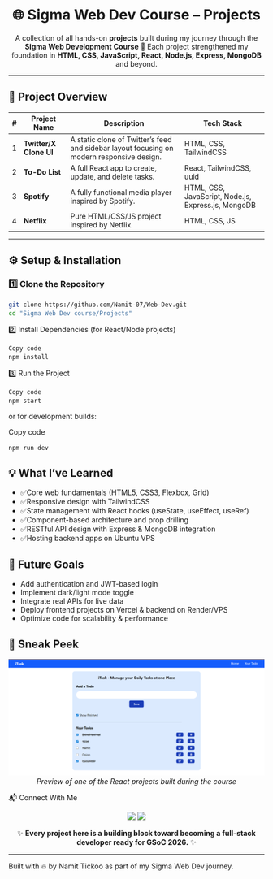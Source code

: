<h1 align="center">🌐 Sigma Web Dev Course – Projects</h1>

<p align="center">
  A collection of all hands-on <b>projects</b> built during my journey through the <b>Sigma Web Development Course</b> 🚀  
  Each project strengthened my foundation in <b>HTML, CSS, JavaScript, React, Node.js, Express, MongoDB</b> and beyond.  
</p>

---

## 📁 Project Overview

| # | Project Name | Description | Tech Stack |
|:-:|---------------|-------------|-------------|
| 1 | **Twitter/X Clone UI** | A static clone of Twitter’s feed and sidebar layout focusing on modern responsive design. | HTML, CSS, TailwindCSS |
| 2 | **To-Do List** | A full React app to create, update, and delete tasks. | React, TailwindCSS, uuid |
| 3 | **Spotify** | A fully functional media player inspired by Spotify. | HTML, CSS, JavaScript, Node.js, Express.js, MongoDB |
| 4 | **Netflix** | Pure HTML/CSS/JS project inspired by Netflix. | HTML, CSS, JS |

---

## ⚙️ Setup & Installation

### 1️⃣ Clone the Repository
```bash
git clone https://github.com/Namit-07/Web-Dev.git
cd "Sigma Web Dev course/Projects"
```

2️⃣ Install Dependencies (for React/Node projects)
```bash
Copy code
npm install
```

3️⃣ Run the Project
```bash
Copy code
npm start
```

or for development builds:

Copy code
```bash
npm run dev
```

## 💡 What I’ve Learned
- ✅Core web fundamentals (HTML5, CSS3, Flexbox, Grid)
- ✅Responsive design with TailwindCSS
- ✅State management with React hooks (useState, useEffect, useRef)
- ✅Component-based architecture and prop drilling
- ✅RESTful API design with Express & MongoDB integration
- ✅Hosting backend apps on Ubuntu VPS

## 🚀 Future Goals
- Add authentication and JWT-based login
- Implement dark/light mode toggle
- Integrate real APIs for live data
- Deploy frontend projects on Vercel & backend on Render/VPS
- Optimize code for scalability & performance

<h2>📸 Sneak Peek</h2>
<p align="center"> <img src="https://github.com/Namit-07/Web-Dev/blob/main/Sigma%20Web%20Dev%20course/Projects/ToDo%20List/Screenshot%202025-10-05%20170641.png" width="600"/> <br/> <i>Preview of one of the React projects built during the course</i> </p>
📬 Connect With Me
<p align="center"> <a href="https://github.com/Namit-07"><img src="https://img.shields.io/badge/GitHub-black?style=for-the-badge&logo=github"></a> <a href="https://www.linkedin.com/in/namit-tickoo-69b2a9367/"><img src="https://img.shields.io/badge/LinkedIn-blue?style=for-the-badge&logo=linkedin"></a> </p>
<p align="center"> ✨ <b>Every project here is a building block toward becoming a full-stack developer ready for GSoC 2026.</b> ✨ </p>

---

Built with 🔥 by Namit Tickoo as part of my Sigma Web Dev journey.
